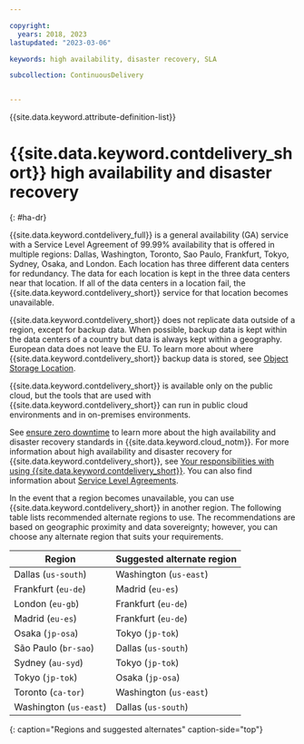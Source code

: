 ```yaml
---

copyright:
  years: 2018, 2023
lastupdated: "2023-03-06"

keywords: high availability, disaster recovery, SLA

subcollection: ContinuousDelivery


---
```


{{site.data.keyword.attribute-definition-list}}


# {{site.data.keyword.contdelivery_short}} high availability and disaster recovery
{: #ha-dr}

{{site.data.keyword.contdelivery_full}} is a general availability (GA) service with a Service Level Agreement of 99.99% availability that is offered in multiple regions: Dallas, Washington, Toronto, Sao Paulo, Frankfurt, Tokyo, Sydney, Osaka, and London. Each location has three different data centers for redundancy. The data for each location is kept in the three data centers near that location. If all of the data centers in a location fail, the {{site.data.keyword.contdelivery_short}} service for that location becomes unavailable.

{{site.data.keyword.contdelivery_short}} does not replicate data outside of a region, except for backup data. When possible, backup data is kept within the data centers of a country but data is always kept within a geography. European data does not leave the EU. To learn more about where {{site.data.keyword.contdelivery_short}} backup data is stored, see [Object Storage Location](/docs/ContinuousDelivery?topic=ContinuousDelivery-cd-compute-isolation#cd-object-storage).

{{site.data.keyword.contdelivery_short}} is available only on the public cloud, but the tools that are used with {{site.data.keyword.contdelivery_short}} can run in public cloud environments and in on-premises environments.

See [ensure zero downtime](/docs/overview?topic=overview-zero-downtime#zero-downtime) to learn more about the high availability and disaster recovery standards in {{site.data.keyword.cloud_notm}}. For more information about high availability and disaster recovery for {{site.data.keyword.contdelivery_short}}, see [Your responsibilities with using {{site.data.keyword.contdelivery_short}}](/docs/ContinuousDelivery?topic=ContinuousDelivery-responsibilities-cd#disaster-recovery). You can also find information about [Service Level Agreements](/docs/overview?topic=overview-slas).

In the event that a region becomes unavailable, you can use {{site.data.keyword.contdelivery_short}} in another region. The following table lists recommended alternate regions to use. The recommendations are based on geographic proximity and data sovereignty; however, you can choose any alternate region that suits your requirements.

| Region                        | Suggested alternate region       |
| ------------------------------| ---------------------------------|
| Dallas (`us-south`)           | Washington (`us-east`)           |
| Frankfurt (`eu-de`)           | Madrid (`eu-es`)                 |
| London (`eu-gb`)              | Frankfurt (`eu-de`)              |
| Madrid (`eu-es`)              | Frankfurt (`eu-de`)              |
| Osaka (`jp-osa`)              | Tokyo (`jp-tok`)                 |
| São Paulo (`br-sao`)          | Dallas (`us-south`)              |
| Sydney (`au-syd`)             | Tokyo (`jp-tok`)                 |
| Tokyo (`jp-tok`)              | Osaka (`jp-osa`)                 |
| Toronto (`ca-tor`)            | Washington (`us-east`)           |
| Washington (`us-east`)        | Dallas (`us-south`)              |
{: caption="Regions and suggested alternates" caption-side="top"}
